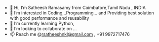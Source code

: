 - 👋 Hi, I’m Satheesh Ramasamy from Coimbatore,Tamil Nadu , INDIA
- 👀 I’m interested in Coding,..Programming... and Providing best solution with good performance and reusability
- 🌱 I’m currently learning Python,
- 💞️ I’m looking to collaborate on ...
- 📫 Reach me @rsatheeshnkl@gmail.com , +91 9972717476

<!---
satheeshramasamy-cbe/satheeshramasamy-cbe is a ✨ special ✨ repository because its `README.md` (this file) appears on your GitHub profile.
You can click the Preview link to take a look at your changes.
--->
